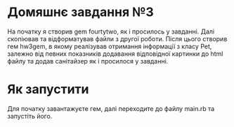 # Домяшнє завдання №3
На початку я створив gem fourtytwo, як і просилось у завданні.
Далі скопіював та відформатував файли з другої роботи. Після цього створив гем hw3gem, в якому реалізував отримання інформації з класу Pet, залежно від певних показників додавання відповідної картинки до html файлу та додав санітайзер як і просилося у завданні.
# Як запустити
Для початку завантажуєте гем, далі переходите дo файлу main.rb та запустіть його.
